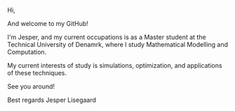 Hi, 

And welcome to my GitHub!

I'm Jesper, and my current occupations is as a Master student at the Technical University of Denamrk, where I study Mathematical Modelling and Computation. 

My current interests of study is simulations, optimization, and applications of these techniques. 

See you around!

Best regards
Jesper Lisegaard

